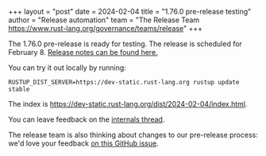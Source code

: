 +++
layout = "post"
date = 2024-02-04
title = "1.76.0 pre-release testing"
author = "Release automation"
team = "The Release Team <https://www.rust-lang.org/governance/teams/release>"
+++

The 1.76.0 pre-release is ready for testing. The release is scheduled for
February 8. [Release notes can be found here.][relnotes]

You can try it out locally by running:

```plain
RUSTUP_DIST_SERVER=https://dev-static.rust-lang.org rustup update stable
```

The index is <https://dev-static.rust-lang.org/dist/2024-02-04/index.html>.

You can leave feedback on the [internals thread](https://internals.rust-lang.org/t/rust-1-76-0-pre-release-testing/20260).

The release team is also thinking about changes to our pre-release process:
we'd love your feedback [on this GitHub issue][feedback].

[relnotes]: https://github.com/rust-lang/rust/blob/stable/RELEASES.md#version-1760-2024-02-08
[feedback]: https://github.com/rust-lang/release-team/issues/16
    
